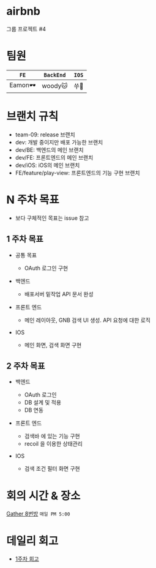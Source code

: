 # airbnb
그룹 프로젝트 #4

# 팀원
|`FE`|`BackEnd`|`IOS`|
|---|---|---|
|Eamon:dark_sunglasses:|woody:cat:|쑤:rabbit:|

# 브랜치 규칙
- team-09: release 브랜치
- dev: 개발 중이지만 배포 가능한 브랜치
- dev/BE: 백엔드의 메인 브랜치
- dev/FE: 프론트엔드의 메인 브랜치
- dev/iOS: iOS의 메인 브랜치
- FE/feature/play-view: 프론트엔드의 기능 구현 브랜치

# N 주차 목표
- 보다 구체적인 목표는 issue 참고

 ## 1 주차 목표
 
  - 공통 목표
    - OAuth 로그인 구현 
  
  - 백엔드
    - 배포서버 밑작업 API 문서 완성 
  
  - 프론트 엔드
    - 메인 레이아웃, GNB 검색 UI 생성. API 요청에 대한 로직 
    
  - IOS
    - 메인 화면, 검색 화면 구현

 ## 2 주차 목표

  - 백엔드
    - OAuth 로그인
    - DB 설계 및 적용
    - DB 연동
    
  - 프론트 엔드
    - 검색바 에 있는 기능 구현
    - recoil 을 이용한 상태관리
    
  - IOS
    - 검색 조건 필터 화면 구현


# 회의 시간 & 장소
[Gather 8번방](https://gather.town/app/7eVeaoIMyEM2SNIk/rrrrrrrrr
)  `매일 PM 5:00`

# 데일리 회고
- [1주차 회고](https://github.com/eamon3481/airbnb/wiki/1%EC%A3%BC%EC%B0%A8-%ED%9A%8C%EA%B3%A0)

